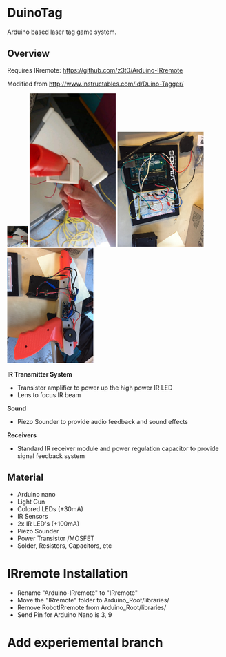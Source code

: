 # DuinoTag
Arduino based laser tag game system.
## Overview
Requires IRremote: https://github.com/z3t0/Arduino-IRremote

Modified from http://www.instructables.com/id/Duino-Tagger/

<img src="/pic/IMG_0002.JPG" alt="pic" height="48" width="48">
<img src="/pic/IMG_0003.JPG" alt="pic" style="width: 200px;">
<img src="/pic/IMG_0008.JPG" alt="pic" style="width: 200px;"/>
<img src="/pic/IMG_0009.JPG" alt="pic" style="width: 200px;"/>

**IR Transmitter System**
- Transistor amplifier to power up the high power IR LED
- Lens to focus IR beam

**Sound**
- Piezo Sounder to provide audio feedback and sound effects

**Receivers**
- Standard IR receiver module and power regulation capacitor to provide signal feedback system

## Material
- Arduino nano
- Light Gun
- Colored LEDs (+30mA)
- IR Sensors
- 2x IR LED's (+100mA)
- Piezo Sounder
- Power Transistor /MOSFET
- Solder, Resistors, Capacitors, etc

# IRremote Installation
- Rename "Arduino-IRremote" to "IRremote"
- Move the "IRremote" folder to Arduino_Root/libraries/
- Remove RobotIRremote from Arduino_Root/libraries/
- Send Pin for Arduino Nano is 3, 9

# Add experiemental branch
